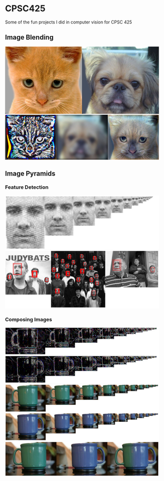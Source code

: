 # CPSC425
Some of the fun projects I did in computer vision for CPSC 425

## Image Blending
![](assets/catdog.JPG)
![](assets/image_blending.JPG)

## Image Pyramids
### Feature Detection
![](assets/feature_pyramid.JPG)
![](assets/face_detection.JPG)
### Composing Images
![](assets/laplacian_pyramid.JPG)
![](assets/gaussian_pyramid.JPG)
![](assets/image_composing.JPG)
